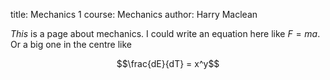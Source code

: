 title: Mechanics 1
course: Mechanics
author: Harry Maclean


*This* is a page about mechanics. I could write an equation here like $F = ma$. Or a big one in the centre like

$$\frac{dE}{dT} = x^y$$